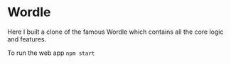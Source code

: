 # Wordle

Here I built a clone of the famous Wordle which contains all the core logic and features.

To run the web app `npm start`
